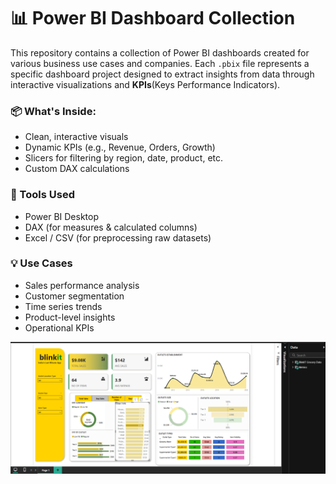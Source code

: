 # 📊 Power BI Dashboard Collection
This repository contains a collection of Power BI dashboards created for various business use cases and companies. Each `.pbix` 
file represents a specific dashboard project designed to extract insights from data through interactive visualizations and **KPIs**(Keys Performance Indicators).
### 📦 What's Inside:
 * Clean, interactive visuals
 * Dynamic KPIs (e.g., Revenue, Orders, Growth)
 * Slicers for filtering by region, date, product, etc.
 * Custom DAX calculations
### 🔧 Tools Used
  * Power BI Desktop
  * DAX (for measures & calculated columns)
  * Excel / CSV (for preprocessing raw datasets)
### 💡 Use Cases
   * Sales performance analysis
   * Customer segmentation
   * Time series trends
   * Product-level insights
   * Operational KPIs

[![Blinkit Dashboard](Images/BlinkitSaleDashboardImage.png)](Images/BlinkitSaleDashboardImage.png)

